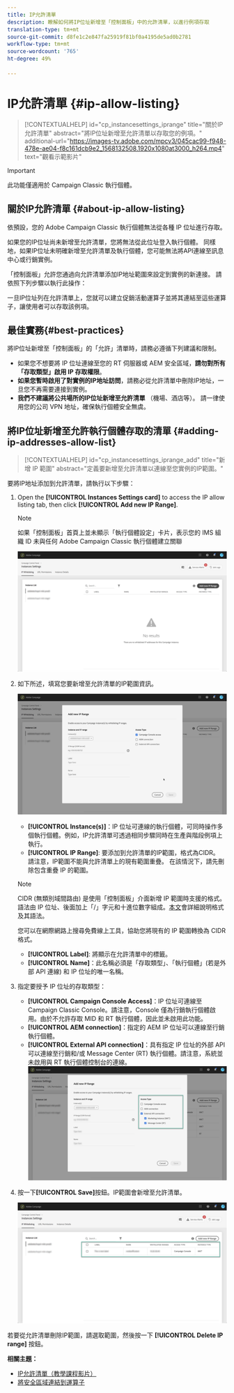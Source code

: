 ```yaml
---
title: IP允許清單
description: 瞭解如何將IP位址新增至「控制面板」中的允許清單，以進行例項存取
translation-type: tm+mt
source-git-commit: d8fe1c2e847fa25919f81bf0a4195de5ad0b2781
workflow-type: tm+mt
source-wordcount: '765'
ht-degree: 49%

---
```



# IP允許清單 {#ip-allow-listing}

>[!CONTEXTUALHELP]
>id="cp_instancesettings_iprange"
>title="關於IP允許清單"
>abstract="將IP位址新增至允許清單以存取您的例項。"
>additional-url="https://images-tv.adobe.com/mpcv3/045cac99-f948-478e-ae04-f8c161dcb9e2_1568132508.1920x1080at3000_h264.mp4" text="觀看示範影片"

>[!IMPORTANT]
>
>此功能僅適用於 Campaign Classic 執行個體。

## 關於IP允許清單 {#about-ip-allow-listing}

依預設，您的 Adobe Campaign Classic 執行個體無法從各種 IP 位址進行存取。

如果您的IP位址尚未新增至允許清單，您將無法從此位址登入執行個體。 同樣地，如果IP位址未明確新增至允許清單及執行個體，您可能無法將API連線至訊息中心或行銷實例。

「控制面板」允許您通過向允許清單添加IP地址範圍來設定到實例的新連接。 請依照下列步驟以執行此操作：

一旦IP位址列在允許清單上，您就可以建立促銷活動運算子並將其連結至這些運算子，讓使用者可以存取該例項。

## 最佳實務{#best-practices}

將IP位址新增至「控制面板」的「允許」清單時，請務必遵循下列建議和限制。

* 如果您不想要將 IP 位址連線至您的 RT 伺服器或 AEM 安全區域，**請勿對所有「存取類型」啟用 IP 存取權限**。
* **如果您暫時啟用了對實例的IP地址訪問**，請務必從允許清單中刪除IP地址，一旦您不再需要連接到實例。
* **我們不建議將公共場所的IP位址新增至允許清單** （機場、酒店等）。 請一律使用您的公司 VPN 地址，確保執行個體安全無虞。

## 將IP位址新增至允許執行個體存取的清單 {#adding-ip-addresses-allow-list}

>[!CONTEXTUALHELP]
>id="cp_instancesettings_iprange_add"
>title="新增 IP 範圍"
>abstract="定義要新增至允許清單以連線至您實例的IP範圍。"

要將IP地址添加到允許清單，請執行以下步驟：

1. Open the **[!UICONTROL Instances Settings card]** to access the IP allow listing tab, then click **[!UICONTROL Add new IP Range]**.

   >[!NOTE]
   >
   >如果「控制面板」首頁上並未顯示「執行個體設定」卡片，表示您的 IMS 組織 ID 未與任何 Adobe Campaign Classic 執行個體建立關聯

   ![](assets/ip_whitelist_list1.png)

1. 如下所述，填寫您要新增至允許清單的IP範圍資訊。

   ![](assets/ip_whitelist_add1.png)

   * **[!UICONTROL Instance(s)]**：IP 位址可連線的執行個體，可同時操作多個執行個體。例如，IP允許清單可透過相同步驟同時在生產與階段例項上執行。
   * **[!UICONTROL IP Range]**: 要添加到允許清單的IP範圍，格式為CIDR。 請注意，IP範圍不能與允許清單上的現有範圍重疊。 在該情況下，請先刪除包含重疊 IP 的範圍。
   >[!NOTE]
   >
   >CIDR (無類別域間路由) 是使用「控制面板」介面新增 IP 範圍時支援的格式。語法由 IP 位址、後面加上「/」字元和十進位數字組成。[本文](https://whatismyipaddress.com/cidr)會詳細說明格式及其語法。
   >
   >您可以在網際網路上搜尋免費線上工具，協助您將現有的 IP 範圍轉換為 CIDR 格式。

   * **[!UICONTROL Label]**: 將顯示在允許清單中的標籤。
   * **[!UICONTROL Name]**：此名稱必須是「存取類型」、「執行個體」(若是外部 API 連線) 和 IP 位址的唯一名稱。


1. 指定要授予 IP 位址的存取類型：

   * **[!UICONTROL Campaign Console Access]**：IP 位址可連線至 Campaign Classic Console。請注意，Console 僅為行銷執行個體啟用。由於不允許存取 MID 和 RT 執行個體，因此並未啟用此功能。
   * **[!UICONTROL AEM connection]**：指定的 AEM IP 位址可以連線至行銷執行個體。
   * **[!UICONTROL External API connection]**：具有指定 IP 位址的外部 API 可以連線至行銷和/或 Message Center (RT) 執行個體。請注意，系統並未啟用與 RT 執行個體控制台的連線。
   ![](assets/ip_whitelist_acesstype.png)

1. 按一下&#x200B;**[!UICONTROL Save]**&#x200B;按鈕。IP範圍會新增至允許清單。

   ![](assets/ip_whitelist_added.png)

若要從允許清單刪除IP範圍，請選取範圍，然後按一下 **[!UICONTROL Delete IP range]** 按鈕。

**相關主題：**
* [IP允許清單（教學課程影片）](https://docs.adobe.com/content/help/en/campaign-learn/campaign-classic-tutorials/administrating/control-panel-acc/ip-allow-listing.html)
* [將安全區域連結到運算子](https://docs.campaign.adobe.com/doc/AC/en/INS_Additional_configurations_Configuring_Campaign_server.html#Linking_a_security_zone_to_an_operator)

